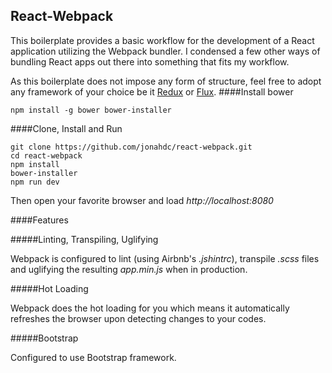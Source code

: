 ## React-Webpack

This boilerplate provides a basic workflow for the development of a React application utilizing the Webpack bundler. I condensed a few other ways of bundling React apps out there into something that fits my workflow.

As this boilerplate does not impose any form of structure, feel free to adopt any framework of your choice be it [Redux](http://redux.js.org/index.html) or [Flux](https://facebook.github.io/react/blog/2014/05/06/flux.html).
####Install bower

```
npm install -g bower bower-installer
```

####Clone, Install and Run

```
git clone https://github.com/jonahdc/react-webpack.git
cd react-webpack
npm install
bower-installer
npm run dev
```

Then open your favorite browser and load _http://localhost:8080_

####Features

#####Linting, Transpiling, Uglifying

Webpack is configured to lint (using Airbnb's _.jshintrc_), transpile _.scss_ files and uglifying the resulting _app.min.js_ when in production. 

#####Hot Loading

Webpack does the hot loading for you which means it automatically refreshes the browser upon detecting changes to your codes.

#####Bootstrap

Configured to use Bootstrap framework.
